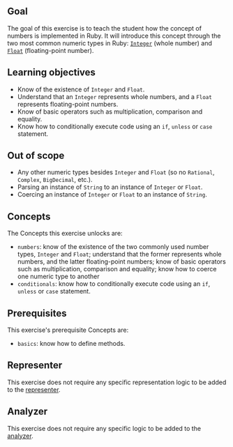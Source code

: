## Goal

The goal of this exercise is to teach the student how the concept of numbers is implemented in Ruby. It will introduce this concept through the two most common numeric types in Ruby: [`Integer`][integer-ruby] (whole number) and [`Float`][float-ruby] (floating-point number).

## Learning objectives

- Know of the existence of `Integer` and `Float`.
- Understand that an `Integer` represents whole numbers, and a `Float` represents floating-point numbers.
- Know of basic operators such as multiplication, comparison and equality.
- Know how to conditionally execute code using an `if`, `unless` or `case` statement.

## Out of scope

- Any other numeric types besides `Integer` and `Float` (so no `Rational`, `Complex`, `BigDecimal`, etc.).
- Parsing an instance of `String` to an instance of `Integer` or `Float`.
- Coercing an instance of `Integer` or `Float` to an instance of `String`.

## Concepts

The Concepts this exercise unlocks are:

- `numbers`: know of the existence of the two commonly used number types, `Integer` and `Float`; understand that the former represents whole numbers, and the latter floating-point numbers; know of basic operators such as multiplication, comparison and equality; know how to coerce one numeric type to another
- `conditionals`: know how to conditionally execute code using an `if`, `unless` or `case` statement.

## Prerequisites

This exercise's prerequisite Concepts are:

- `basics`: know how to define methods.

## Representer

This exercise does not require any specific representation logic to be added to the [representer][representer].

## Analyzer

This exercise does not require any specific logic to be added to the [analyzer][analyzer].

[integer-ruby]: https://ruby-doc.org/core-2.7.1/Integer.html
[float-ruby]: https://ruby-doc.org/core-2.7.1/Float.html
[analyzer]: https://github.com/exercism/ruby-analyzer
[representer]: https://github.com/exercism/ruby-representer
